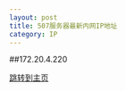 ```yaml
---
layout: post
title: 507服务器最新内网IP地址
category: IP
---
```


##172.20.4.220

[跳转到主页](http://172.20.4.220/)
